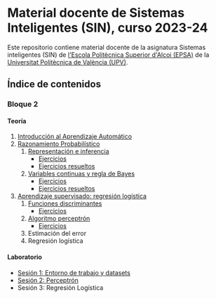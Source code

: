 # Material docente de Sistemas Inteligentes (SIN), curso 2023-24

Este repositorio contiene material docente de la asignatura Sistemas
inteligentes (SIN) de [l'Escola Politècnica Superior d'Alcoi (EPSA)](https://www.upv.es/entidades/epsa/) de la
[Universitat Politècnica de València (UPV)](https://www.upv.es/).

## Índice de contenidos

### Bloque 2

#### Teoría

1. [Introducción al Aprendizaje Automático](./B2/Teo/T1:%20Introducción%20al%20Aprendizaje%20Automático/T1%20Introducción%20al%20Aprendizaje%20Automático.ipynb)
2. [Razonamiento Probabilístico](./B2/Teo/T2:%20Razonamiento%20probabilístico/)
    1. [Representación e inferencia](./B2/Teo/T2:%20Razonamiento%20probabilístico/T2.1a%20Razonamiento%20probabilístico:%20representacion%20e%20inferencia.ipynb)
        - [Ejercicios](./B2/Teo/T2:%20Razonamiento%20probabilístico/T2.1b%20Ejercicios.ipynb)
        - [Ejercicios resueltos](./B2/Teo/T2:%20Razonamiento%20probabilístico/T2.1c%20Ejercicios%20resueltos.ipynb)
    2. [Variables continuas y regla de Bayes](./B2/Teo/T2:%20Razonamiento%20probabilístico/T2.2a%20Variables%20continuas%20y%20regla%20de%20Bayes.ipynb)
        - [Ejercicios](./B2/Teo/T2:%20Razonamiento%20probabilístico/T2.2b%20Ejercicios.ipynb)
        - [Ejercicios resueltos](./B2/Teo/T2:%20Razonamiento%20probabilístico/T2.2c%20Ejercicios%20resueltos.ipynb)
3. [Aprendizaje supervisado: regresión logística](./B2/Teo/T3:%20Aprendizaje%20Supervisado:%20regresión%20logística/)
    1. [Funciones discriminantes](./B2/Teo/T3:%20Aprendizaje%20Supervisado:%20regresión%20logística/T3.1a%20Funciones%20discriminantes.ipynb)
        - [Ejercicios](./B2/Teo/T3:%20Aprendizaje%20Supervisado:%20regresión%20logística/T3.1b%20Ejercicios.ipynb)
    2. [Algoritmo perceptrón](./B2/Teo/T3:%20Aprendizaje%20Supervisado:%20regresión%20logística/T3.2a%20Algoritmo%20Perceptrón.ipynb)
        - [Ejercicios](./B2/Teo/T3:%20Aprendizaje%20Supervisado:%20regresión%20logística/T3.2b%20Ejercicios.ipynb)
    3. Estimación del error
    4. Regresión logística

#### Laboratorio

- [Sesión 1: Entorno de trabajo y datasets](./B2/Lab/P2.S1%20Entorno%20de%20trabajo%20+%20datasets/)
- [Sesión 2: Perceptrón](./B2/Lab/P2.S2%20Perceptrón/)
- Sesión 3: Regresión Logística